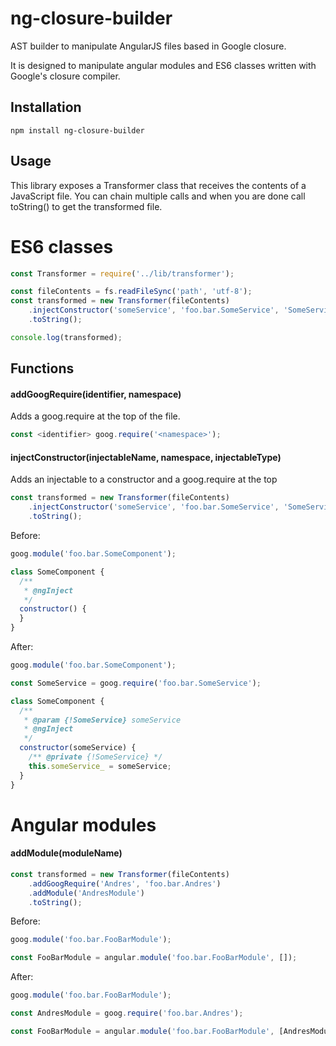 # ng-closure-builder

AST builder to manipulate AngularJS files based in Google closure.

It is designed to manipulate angular modules and ES6 classes written with
Google's closure compiler.

## Installation

```shell
npm install ng-closure-builder
```

## Usage

This library exposes a Transformer class that receives the contents of a
JavaScript file. You can chain multiple calls and when you are done call
toString() to get the transformed file.

# ES6 classes

```js
const Transformer = require('../lib/transformer');

const fileContents = fs.readFileSync('path', 'utf-8');
const transformed = new Transformer(fileContents)
    .injectConstructor('someService', 'foo.bar.SomeService', 'SomeService')
    .toString();

console.log(transformed);
```

## Functions

#### addGoogRequire(identifier, namespace)

Adds a goog.require at the top of the file.

```js
const <identifier> goog.require('<namespace>');
```

#### injectConstructor(injectableName, namespace, injectableType)

Adds an injectable to a constructor and a goog.require at the top

```js
const transformed = new Transformer(fileContents)
    .injectConstructor('someService', 'foo.bar.SomeService', 'SomeService')
    .toString();
```

Before:

```js
goog.module('foo.bar.SomeComponent');

class SomeComponent {
  /**
   * @ngInject
   */
  constructor() {
  }
}
```

After:

```js
goog.module('foo.bar.SomeComponent');

const SomeService = goog.require('foo.bar.SomeService');

class SomeComponent {
  /**
   * @param {!SomeService} someService
   * @ngInject
   */
  constructor(someService) {
    /** @private {!SomeService} */
    this.someService_ = someService;
  }
}
```

# Angular modules

#### addModule(moduleName)

```js
const transformed = new Transformer(fileContents)
    .addGoogRequire('Andres', 'foo.bar.Andres')
    .addModule('AndresModule')
    .toString();
```

Before:

```js
goog.module('foo.bar.FooBarModule');

const FooBarModule = angular.module('foo.bar.FooBarModule', []);
```

After:

```js
goog.module('foo.bar.FooBarModule');

const AndresModule = goog.require('foo.bar.Andres');

const FooBarModule = angular.module('foo.bar.FooBarModule', [AndresModule.name]);
```
